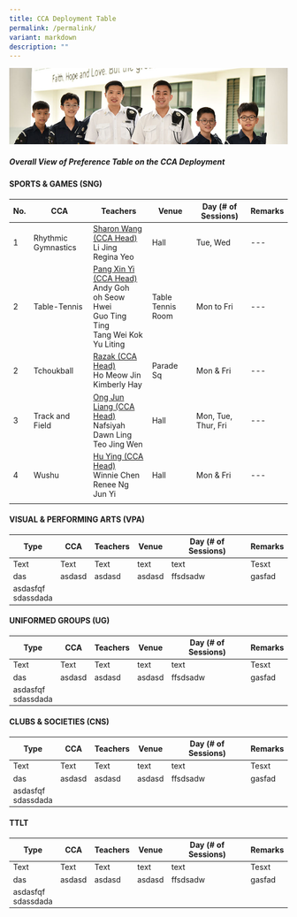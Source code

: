 ```yaml
---
title: CCA Deployment Table
permalink: /permalink/
variant: markdown
description: ""
---
```

![](/images/Website%20Banners%20Subpage/948x260%20masterhead%20-%20Co%20Curricular%20Activities4.jpg)

  ##### Overall View of Preference Table on the CCA Deployment
	
#### 	SPORTS &amp; GAMES (SNG)

| No. | CCA | Teachers | Venue | Day (# of Sessions) | Remarks |
| ----- | ----- | ----- | ---- | --- | --- |
| 1 | Rhythmic Gymnastics | [Sharon Wang (CCA Head)](quek_shing_ting_sharon@moe.edu.sg)<br>Li Jing<br>Regina Yeo| Hall | Tue, Wed   |---|
|2      |Table-Tennis| [Pang Xin Yi (CCA Head)]( pang_xin_yi@moe.edu.sg)<br>Andy Goh<br>oh Seow Hwei<br>Guo Ting Ting<br>Tang Wei Kok<br>Yu Liting | Table Tennis Room |Mon to Fri|---|
|2      |Tchoukball |[Razak (CCA Head)](abdul_razak_ariffin@moe.edu.sg)<br>Ho Meow Jin<br>Kimberly Hay|Parade Sq|Mon &amp; Fri|---|
|3      |Track and Field|  [Ong Jun Liang (CCA Head) ](ong_jun_liang_a@moe.edu.sg) <br>Nafsiyah<br>Dawn Ling<br>Teo Jing Wen|Hall|Mon, Tue, Thur, Fri|---|
|4      |Wushu| [Hu Ying (CCA Head)](hu_ying@moe.edu.sg)<br>Winnie Chen<br>Renee Ng Jun Yi |Hall|Mon &amp; Fri|---|
|   |   |   |    |




#### 	VISUAL &amp; PERFORMING ARTS (VPA)

| Type | CCA | Teachers | Venue | Day (# of Sessions) | Remarks |
| ----- | ----- | ----- | ---- | --- | --- |
| Text     | Text     | Text     | text | text |  Tesxt |<br>
|das|asdasd|asdasd|asdasd|ffsdsadw|gasfad|
|asdasfqf<br>sdassdada|



#### 	UNIFORMED GROUPS (UG)

| Type | CCA | Teachers | Venue | Day (# of Sessions) | Remarks |
| ----- | ----- | ----- | ---- | --- | --- |
| Text     | Text     | Text     | text | text |  Tesxt |<br>
|das|asdasd|asdasd|asdasd|ffsdsadw|gasfad|
|asdasfqf<br>sdassdada|



#### 	CLUBS &amp; SOCIETIES (CNS)
| Type | CCA | Teachers | Venue | Day (# of Sessions) | Remarks |
| ----- | ----- | ----- | ---- | --- | --- |
| Text     | Text     | Text     | text | text |  Tesxt |<br>
|das|asdasd|asdasd|asdasd|ffsdsadw|gasfad|
|asdasfqf<br>sdassdada|




#### 	TTLT
| Type | CCA | Teachers | Venue | Day (# of Sessions) | Remarks |
| ----- | ----- | ----- | ---- | --- | --- |
| Text     | Text     | Text     | text | text |  Tesxt |<br>
|das|asdasd|asdasd|asdasd|ffsdsadw|gasfad|
|asdasfqf<br>sdassdada|